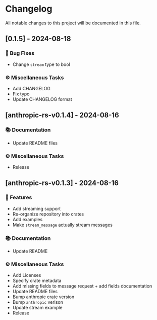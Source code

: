 # Changelog

All notable changes to this project will be documented in this file.

## [0.1.5] - 2024-08-18

### 🐛 Bug Fixes

- Change `stream` type to bool

### ⚙️ Miscellaneous Tasks

- Add CHANGELOG
- Fix typo
- Update CHANGELOG format

## [anthropic-rs-v0.1.4] - 2024-08-16

### 📚 Documentation

- Update README files

### ⚙️ Miscellaneous Tasks

- Release

## [anthropic-rs-v0.1.3] - 2024-08-16

### 🚀 Features

- Add streaming support
- Re-organize repository into crates
- Add examples
- Make `stream_message` actually stream messages

### 📚 Documentation

- Update README

### ⚙️ Miscellaneous Tasks

- Add Licenses
- Specify crate metadata
- Add missing fields to message request + add fields documentation
- Update README files
- Bump anthropic crate version
- Bump `anthropic` verison
- Update stream example
- Release

<!-- generated by git-cliff -->
